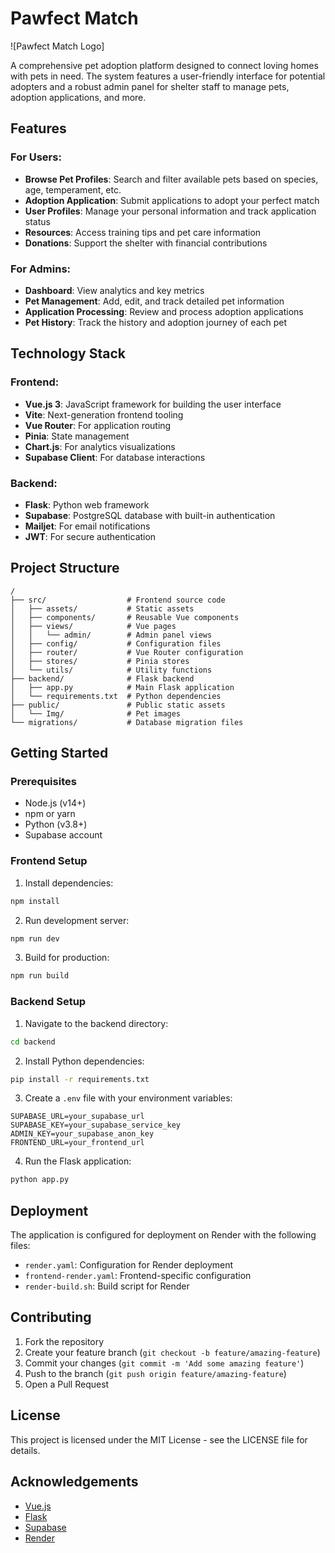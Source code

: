 # Pawfect Match

![Pawfect Match Logo]

A comprehensive pet adoption platform designed to connect loving homes with pets in need. The system features a user-friendly interface for potential adopters and a robust admin panel for shelter staff to manage pets, adoption applications, and more.

## Features

### For Users:
- **Browse Pet Profiles**: Search and filter available pets based on species, age, temperament, etc.
- **Adoption Application**: Submit applications to adopt your perfect match
- **User Profiles**: Manage your personal information and track application status
- **Resources**: Access training tips and pet care information
- **Donations**: Support the shelter with financial contributions

### For Admins:
- **Dashboard**: View analytics and key metrics
- **Pet Management**: Add, edit, and track detailed pet information
- **Application Processing**: Review and process adoption applications
- **Pet History**: Track the history and adoption journey of each pet

## Technology Stack

### Frontend:
- **Vue.js 3**: JavaScript framework for building the user interface
- **Vite**: Next-generation frontend tooling
- **Vue Router**: For application routing
- **Pinia**: State management
- **Chart.js**: For analytics visualizations
- **Supabase Client**: For database interactions

### Backend:
- **Flask**: Python web framework
- **Supabase**: PostgreSQL database with built-in authentication
- **Mailjet**: For email notifications
- **JWT**: For secure authentication

## Project Structure

```
/
├── src/                  # Frontend source code
│   ├── assets/           # Static assets
│   ├── components/       # Reusable Vue components
│   ├── views/            # Vue pages
│   │   └── admin/        # Admin panel views
│   ├── config/           # Configuration files
│   ├── router/           # Vue Router configuration
│   ├── stores/           # Pinia stores
│   └── utils/            # Utility functions
├── backend/              # Flask backend
│   ├── app.py            # Main Flask application
│   └── requirements.txt  # Python dependencies
├── public/               # Public static assets
│   └── Img/              # Pet images
└── migrations/           # Database migration files
```

## Getting Started

### Prerequisites
- Node.js (v14+)
- npm or yarn
- Python (v3.8+)
- Supabase account

### Frontend Setup

1. Install dependencies:
```sh
npm install
```

2. Run development server:
```sh
npm run dev
```

3. Build for production:
```sh
npm run build
```

### Backend Setup

1. Navigate to the backend directory:
```sh
cd backend
```

2. Install Python dependencies:
```sh
pip install -r requirements.txt
```

3. Create a `.env` file with your environment variables:
```
SUPABASE_URL=your_supabase_url
SUPABASE_KEY=your_supabase_service_key
ADMIN_KEY=your_supabase_anon_key
FRONTEND_URL=your_frontend_url
```

4. Run the Flask application:
```sh
python app.py
```

## Deployment

The application is configured for deployment on Render with the following files:
- `render.yaml`: Configuration for Render deployment
- `frontend-render.yaml`: Frontend-specific configuration
- `render-build.sh`: Build script for Render

## Contributing

1. Fork the repository
2. Create your feature branch (`git checkout -b feature/amazing-feature`)
3. Commit your changes (`git commit -m 'Add some amazing feature'`)
4. Push to the branch (`git push origin feature/amazing-feature`)
5. Open a Pull Request

## License

This project is licensed under the MIT License - see the LICENSE file for details.

## Acknowledgements

- [Vue.js](https://vuejs.org/)
- [Flask](https://flask.palletsprojects.com/)
- [Supabase](https://supabase.io/)
- [Render](https://render.com/)
